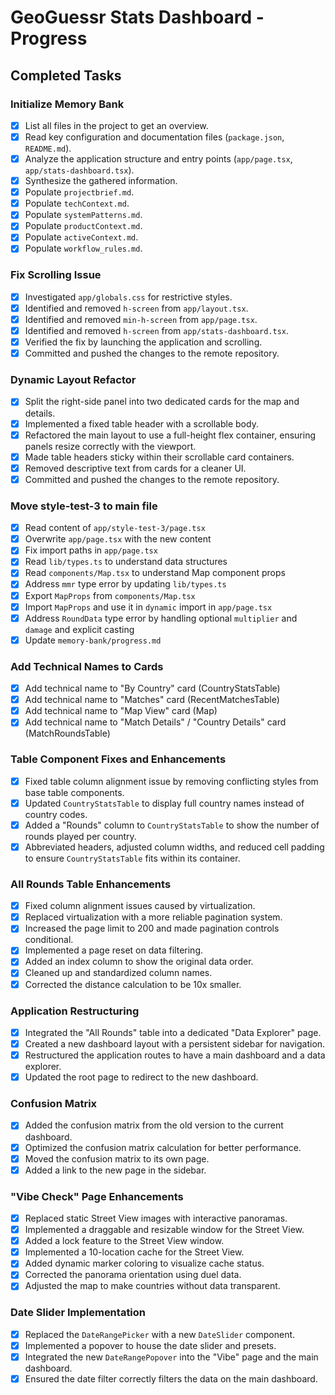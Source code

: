 # GeoGuessr Stats Dashboard - Progress

## Completed Tasks

### Initialize Memory Bank

*   [x] List all files in the project to get an overview.
*   [x] Read key configuration and documentation files (`package.json`, `README.md`).
*   [x] Analyze the application structure and entry points (`app/page.tsx`, `app/stats-dashboard.tsx`).
*   [x] Synthesize the gathered information.
*   [x] Populate `projectbrief.md`.
*   [x] Populate `techContext.md`.
*   [x] Populate `systemPatterns.md`.
*   [x] Populate `productContext.md`.
*   [x] Populate `activeContext.md`.
*   [x] Populate `workflow_rules.md`.

### Fix Scrolling Issue

*   [x] Investigated `app/globals.css` for restrictive styles.
*   [x] Identified and removed `h-screen` from `app/layout.tsx`.
*   [x] Identified and removed `min-h-screen` from `app/page.tsx`.
*   [x] Identified and removed `h-screen` from `app/stats-dashboard.tsx`.
*   [x] Verified the fix by launching the application and scrolling.
*   [x] Committed and pushed the changes to the remote repository.

### Dynamic Layout Refactor

*   [x] Split the right-side panel into two dedicated cards for the map and details.
*   [x] Implemented a fixed table header with a scrollable body.
*   [x] Refactored the main layout to use a full-height flex container, ensuring panels resize correctly with the viewport.
*   [x] Made table headers sticky within their scrollable card containers.
*   [x] Removed descriptive text from cards for a cleaner UI.
*   [x] Committed and pushed the changes to the remote repository.

### Move style-test-3 to main file

*   [x] Read content of `app/style-test-3/page.tsx`
*   [x] Overwrite `app/page.tsx` with the new content
*   [x] Fix import paths in `app/page.tsx`
*   [x] Read `lib/types.ts` to understand data structures
*   [x] Read `components/Map.tsx` to understand Map component props
*   [x] Address `mmr` type error by updating `lib/types.ts`
*   [x] Export `MapProps` from `components/Map.tsx`
*   [x] Import `MapProps` and use it in `dynamic` import in `app/page.tsx`
*   [x] Address `RoundData` type error by handling optional `multiplier` and `damage` and explicit casting
*   [x] Update `memory-bank/progress.md`

### Add Technical Names to Cards

*   [x] Add technical name to "By Country" card (CountryStatsTable)
*   [x] Add technical name to "Matches" card (RecentMatchesTable)
*   [x] Add technical name to "Map View" card (Map)
*   [x] Add technical name to "Match Details" / "Country Details" card (MatchRoundsTable)

### Table Component Fixes and Enhancements

*   [x] Fixed table column alignment issue by removing conflicting styles from base table components.
*   [x] Updated `CountryStatsTable` to display full country names instead of country codes.
*   [x] Added a "Rounds" column to `CountryStatsTable` to show the number of rounds played per country.
*   [x] Abbreviated headers, adjusted column widths, and reduced cell padding to ensure `CountryStatsTable` fits within its container.

### All Rounds Table Enhancements

*   [x] Fixed column alignment issues caused by virtualization.
*   [x] Replaced virtualization with a more reliable pagination system.
*   [x] Increased the page limit to 200 and made pagination controls conditional.
*   [x] Implemented a page reset on data filtering.
*   [x] Added an index column to show the original data order.
*   [x] Cleaned up and standardized column names.
*   [x] Corrected the distance calculation to be 10x smaller.

### Application Restructuring

*   [x] Integrated the "All Rounds" table into a dedicated "Data Explorer" page.
*   [x] Created a new dashboard layout with a persistent sidebar for navigation.
*   [x] Restructured the application routes to have a main dashboard and a data explorer.
*   [x] Updated the root page to redirect to the new dashboard.

### Confusion Matrix

*   [x] Added the confusion matrix from the old version to the current dashboard.
*   [x] Optimized the confusion matrix calculation for better performance.
*   [x] Moved the confusion matrix to its own page.
*   [x] Added a link to the new page in the sidebar.

### "Vibe Check" Page Enhancements

*   [x] Replaced static Street View images with interactive panoramas.
*   [x] Implemented a draggable and resizable window for the Street View.
*   [x] Added a lock feature to the Street View window.
*   [x] Implemented a 10-location cache for the Street View.
*   [x] Added dynamic marker coloring to visualize cache status.
*   [x] Corrected the panorama orientation using duel data.
*   [x] Adjusted the map to make countries without data transparent.

### Date Slider Implementation

*   [x] Replaced the `DateRangePicker` with a new `DateSlider` component.
*   [x] Implemented a popover to house the date slider and presets.
*   [x] Integrated the new `DateRangePopover` into the "Vibe" page and the main dashboard.
*   [x] Ensured the date filter correctly filters the data on the main dashboard.
